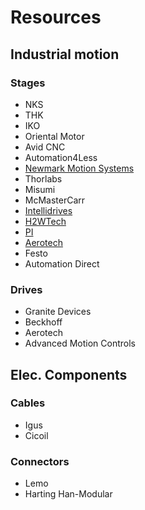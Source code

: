 # Resources

## Industrial motion
### Stages
- NKS
- THK
- IKO
- Oriental Motor
- Avid CNC
- Automation4Less
- [Newmark Motion Systems](https://www.newmarksystems.com/)
- Thorlabs
- Misumi
- McMasterCarr
- [Intellidrives](https://www.intellidrives.com/linear-actuators-c-15.html)
- [H2WTech](https://www.h2wtech.com/)
- [PI](https://www.pi-usa.us/en/products/)
- [Aerotech](https://www.aerotech.com/motion-and-positioning/stages-actuators-products/)
- Festo
- Automation Direct 

### Drives
- Granite Devices
- Beckhoff
- Aerotech
- Advanced Motion Controls

## Elec. Components
### Cables
- Igus
- Cicoil

### Connectors
- Lemo
- Harting Han-Modular 


